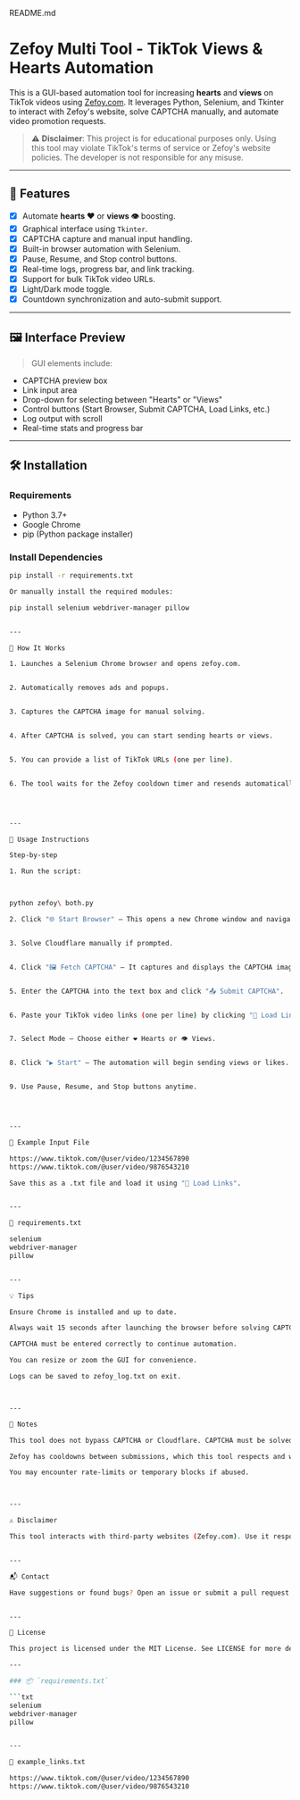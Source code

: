 README.md

# Zefoy Multi Tool - TikTok Views & Hearts Automation

This is a GUI-based automation tool for increasing **hearts** and **views** on TikTok videos using [Zefoy.com](https://zefoy.com). It leverages Python, Selenium, and Tkinter to interact with Zefoy's website, solve CAPTCHA manually, and automate video promotion requests.

> ⚠️ **Disclaimer**: This project is for educational purposes only. Using this tool may violate TikTok's terms of service or Zefoy's website policies. The developer is not responsible for any misuse.

---

## 🚀 Features

- [x] Automate **hearts ❤️** or **views 👁️** boosting.
- [x] Graphical interface using `Tkinter`.
- [x] CAPTCHA capture and manual input handling.
- [x] Built-in browser automation with Selenium.
- [x] Pause, Resume, and Stop control buttons.
- [x] Real-time logs, progress bar, and link tracking.
- [x] Support for bulk TikTok video URLs.
- [x] Light/Dark mode toggle.
- [x] Countdown synchronization and auto-submit support.

---

## 🖼 Interface Preview

> GUI elements include:
- CAPTCHA preview box
- Link input area
- Drop-down for selecting between "Hearts" or "Views"
- Control buttons (Start Browser, Submit CAPTCHA, Load Links, etc.)
- Log output with scroll
- Real-time stats and progress bar

---

## 🛠 Installation

### Requirements

- Python 3.7+
- Google Chrome
- pip (Python package installer)

### Install Dependencies

```bash
pip install -r requirements.txt

Or manually install the required modules:

pip install selenium webdriver-manager pillow


---

🧠 How It Works

1. Launches a Selenium Chrome browser and opens zefoy.com.


2. Automatically removes ads and popups.


3. Captures the CAPTCHA image for manual solving.


4. After CAPTCHA is solved, you can start sending hearts or views.


5. You can provide a list of TikTok URLs (one per line).


6. The tool waits for the Zefoy cooldown timer and resends automatically when available.




---

🧾 Usage Instructions

Step-by-step

1. Run the script:



python zefoy\ both.py

2. Click "🌐 Start Browser" – This opens a new Chrome window and navigates to Zefoy.com.


3. Solve Cloudflare manually if prompted.


4. Click "🖼️ Fetch CAPTCHA" – It captures and displays the CAPTCHA image.


5. Enter the CAPTCHA into the text box and click "📤 Submit CAPTCHA".


6. Paste your TikTok video links (one per line) by clicking "📂 Load Links" or typing directly.


7. Select Mode – Choose either ❤️ Hearts or 👁️ Views.


8. Click "▶ Start" – The automation will begin sending views or likes.


9. Use Pause, Resume, and Stop buttons anytime.




---

📁 Example Input File

https://www.tiktok.com/@user/video/1234567890
https://www.tiktok.com/@user/video/9876543210

Save this as a .txt file and load it using "📂 Load Links".


---

📄 requirements.txt

selenium
webdriver-manager
pillow


---

💡 Tips

Ensure Chrome is installed and up to date.

Always wait 15 seconds after launching the browser before solving CAPTCHA.

CAPTCHA must be entered correctly to continue automation.

You can resize or zoom the GUI for convenience.

Logs can be saved to zefoy_log.txt on exit.



---

📌 Notes

This tool does not bypass CAPTCHA or Cloudflare. CAPTCHA must be solved manually.

Zefoy has cooldowns between submissions, which this tool respects and waits through.

You may encounter rate-limits or temporary blocks if abused.



---

⚠️ Disclaimer

This tool interacts with third-party websites (Zefoy.com). Use it responsibly and at your own risk. This software is provided "as is", without warranty of any kind.


---

📬 Contact

Have suggestions or found bugs? Open an issue or submit a pull request.


---

📜 License

This project is licensed under the MIT License. See LICENSE for more details.

---

### 📦 `requirements.txt`

```txt
selenium
webdriver-manager
pillow


---

📄 example_links.txt

https://www.tiktok.com/@user/video/1234567890
https://www.tiktok.com/@user/video/9876543210
